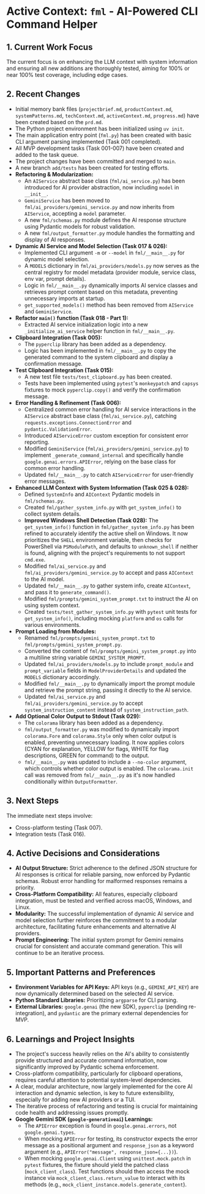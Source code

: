 # Active Context: `fml` - AI-Powered CLI Command Helper

## 1. Current Work Focus

The current focus is on enhancing the LLM context with system information and ensuring all new additions are thoroughly tested, aiming for 100% or near 100% test coverage, including edge cases.

## 2. Recent Changes

- Initial memory bank files (`projectbrief.md`, `productContext.md`, `systemPatterns.md`, `techContext.md`, `activeContext.md`, `progress.md`) have been created based on the `prd.md`.
- The Python project environment has been initialized using `uv init`.
- The main application entry point (`fml.py`) has been created with basic CLI argument parsing implemented (Task 001 completed).
- All MVP development tasks (Task 001-007) have been created and added to the task queue.
- The project changes have been committed and merged to `main`.
- A new branch `add/tests` has been created for testing efforts.
- **Refactoring & Modularization:**
  - An `AIService` abstract base class (`fml/ai_service.py`) has been introduced for AI provider abstraction, now including `model` in `__init__`.
  - `GeminiService` has been moved to `fml/ai_providers/gemini_service.py` and now inherits from `AIService`, accepting a `model` parameter.
  - A new `fml/schemas.py` module defines the AI response structure using Pydantic models for robust validation.
  - A new `fml/output_formatter.py` module handles the formatting and display of AI responses.
- **Dynamic AI Service and Model Selection (Task 017 & 026):**
  - Implemented CLI argument `-m` or `--model` in `fml/__main__.py` for dynamic model selection.
  - A `MODELS` dictionary in `fml/ai_providers/models.py` now serves as the central registry for model metadata (provider module, service class, env var, prompt details).
  - Logic in `fml/__main__.py` dynamically imports AI service classes and retrieves prompt content based on this metadata, preventing unnecessary imports at startup.
  - `get_supported_models()` method has been removed from `AIService` and `GeminiService`.
- **Refactor `main()` function (Task 018 - Part 1):**
  - Extracted AI service initialization logic into a new `_initialize_ai_service` helper function in `fml/__main__.py`.
- **Clipboard Integration (Task 005):**
  - The `pyperclip` library has been added as a dependency.
  - Logic has been implemented in `fml/__main__.py` to copy the generated command to the system clipboard and display a confirmation message.
- **Test Clipboard Integration (Task 015):**
  - A new test file `tests/test_clipboard.py` has been created.
  - Tests have been implemented using `pytest`'s `monkeypatch` and `capsys` fixtures to mock `pyperclip.copy()` and verify the confirmation message.
- **Error Handling & Refinement (Task 006):**
  - Centralized common error handling for AI service interactions in the `AIService` abstract base class (`fml/ai_service.py`), catching `requests.exceptions.ConnectionError` and `pydantic.ValidationError`.
  - Introduced `AIServiceError` custom exception for consistent error reporting.
  - Modified `GeminiService` (`fml/ai_providers/gemini_service.py`) to implement `_generate_command_internal` and specifically handle `google.genai.errors.APIError`, relying on the base class for common error handling.
  - Updated `fml/__main__.py` to catch `AIServiceError` for user-friendly error messages.
- **Enhanced LLM Context with System Information (Task 025 & 028):**
  - Defined `SystemInfo` and `AIContext` Pydantic models in `fml/schemas.py`.
  - Created `fml/gather_system_info.py` with `get_system_info()` to collect system details.
  - **Improved Windows Shell Detection (Task 028):** The `get_system_info()` function in `fml/gather_system_info.py` has been refined to accurately identify the active shell on Windows. It now prioritizes the `SHELL` environment variable, then checks for PowerShell via `PSModulePath`, and defaults to `unknown_shell` if neither is found, aligning with the project's requirements to not support `cmd.exe`.
  - Modified `fml/ai_service.py` and `fml/ai_providers/gemini_service.py` to accept and pass `AIContext` to the AI model.
  - Updated `fml/__main__.py` to gather system info, create `AIContext`, and pass it to `generate_command()`.
  - Modified `fml/prompts/gemini_system_prompt.txt` to instruct the AI on using system context.
  - Created `tests/test_gather_system_info.py` with `pytest` unit tests for `get_system_info()`, including mocking `platform` and `os` calls for various environments.
- **Prompt Loading from Modules:**
  - Renamed `fml/prompts/gemini_system_prompt.txt` to `fml/prompts/gemini_system_prompt.py`.
  - Converted the content of `fml/prompts/gemini_system_prompt.py` into a multiline string variable `GEMINI_SYSTEM_PROMPT`.
  - Updated `fml/ai_providers/models.py` to include `prompt_module` and `prompt_variable` fields in `ModelProviderDetails` and updated the `MODELS` dictionary accordingly.
  - Modified `fml/__main__.py` to dynamically import the prompt module and retrieve the prompt string, passing it directly to the AI service.
  - Updated `fml/ai_service.py` and `fml/ai_providers/gemini_service.py` to accept `system_instruction_content` instead of `system_instruction_path`.
- **Add Optional Color Output to Stdout (Task 029):**
  - The `colorama` library has been added as a dependency.
  - `fml/output_formatter.py` was modified to dynamically import `colorama.Fore` and `colorama.Style` only when color output is enabled, preventing unnecessary loading. It now applies colors (CYAN for explanation, YELLOW for flags, WHITE for flag descriptions, GREEN for command) to the output.
  - `fml/__main__.py` was updated to include a `--no-color` argument, which controls whether color output is enabled. The `colorama.init` call was removed from `fml/__main__.py` as it's now handled conditionally within `OutputFormatter`.

## 3. Next Steps

The immediate next steps involve:

- Cross-platform testing (Task 007).
- Integration tests (Task 016).

## 4. Active Decisions and Considerations

- **AI Output Structure:** Strict adherence to the defined JSON structure for AI responses is critical for reliable parsing, now enforced by Pydantic schemas. Robust error handling for malformed responses remains a priority.
- **Cross-Platform Compatibility:** All features, especially clipboard integration, must be tested and verified across macOS, Windows, and Linux.
- **Modularity:** The successful implementation of dynamic AI service and model selection further reinforces the commitment to a modular architecture, facilitating future enhancements and alternative AI providers.
- **Prompt Engineering:** The initial system prompt for Gemini remains crucial for consistent and accurate command generation. This will continue to be an iterative process.

## 5. Important Patterns and Preferences

- **Environment Variables for API Keys:** API keys (e.g., `GEMINI_API_KEY`) are now dynamically determined based on the selected AI service.
- **Python Standard Libraries:** Prioritizing `argparse` for CLI parsing.
- **External Libraries:** `google.genai` (the new SDK), `pyperclip` (pending re-integration), and `pydantic` are the primary external dependencies for MVP.

## 6. Learnings and Project Insights

- The project's success heavily relies on the AI's ability to consistently provide structured and accurate command information, now significantly improved by Pydantic schema enforcement.
- Cross-platform compatibility, particularly for clipboard operations, requires careful attention to potential system-level dependencies.
- A clear, modular architecture, now largely implemented for the core AI interaction and dynamic selection, is key to future extensibility, especially for adding new AI providers or a TUI.
- The iterative process of refactoring and testing is crucial for maintaining code health and addressing issues promptly.
- **Google Gemini SDK (`google-generativeai`) Learnings:**
  - The `APIError` exception is found in `google.genai.errors`, not `google.genai.types`.
  - When mocking `APIError` for testing, its constructor expects the error message as a positional argument and `response_json` as a keyword argument (e.g., `APIError("message", response_json={...})`).
  - When mocking `google.genai.Client` using `unittest.mock.patch` in `pytest` fixtures, the fixture should yield the patched class (`mock_client_class`). Test functions should then access the mock instance via `mock_client_class.return_value` to interact with its methods (e.g., `mock_client_instance.models.generate_content`).
